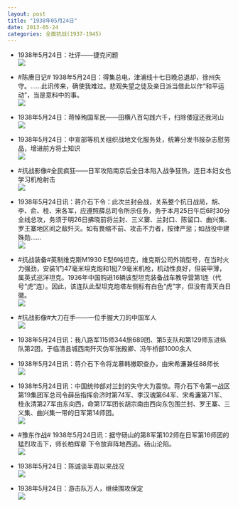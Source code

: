 ```yaml
---
layout: post
title: "1938年05月24日"
date: 2013-05-24
categories: 全面抗战(1937-1945)
---
```


<meta name="referrer" content="no-referrer" />

- 1938年5月24日：社评——捷克问题 <br/><img src="https://ww2.sinaimg.cn/large/aca367d8jw1e4zqh65gyxj20bo0t8n0v.jpg" />

- #陈赓日记# 1938年5月24日：得集总电，津浦线十七日晚总退却，徐州失守。......此讯传来，确使我难过。悲观失望之徒及亲日派当借此以作“和平运动”，当是意料中的事。 <br/><img src="https://ww2.sinaimg.cn/large/aca367d8jw1e4zoqw0k8ej20b40f6ta3.jpg" />

- 1938年5月24日：蒋悼殉国军民——田横八百勾践六千，扫除倭寇还我河山 <br/><img src="https://ww4.sinaimg.cn/large/aca367d8jw1e4zn06l0iyj20c113dtc3.jpg" />

- 1938年5月24日：中宣部等机关组织战地文化服务处，统筹分发书报杂志慰劳品，增进前方将士知识 <br/><img src="https://ww3.sinaimg.cn/large/aca367d8jw1e4zl9peeezj20dg0fk76e.jpg" />

- #抗战影像#全民疯狂——日军攻陷南京后全日本陷入战争狂热，连日本妇女也学习机枪射击 <br/><img src="https://ww2.sinaimg.cn/large/aca367d8jw1e4zhsmblx8j20b407faag.jpg" />

- 1938年5月24日讯：蒋介石下令：此次兰封会战，关系整个抗日战局，胡、李、俞、桂、宋各军，应遵照薛总司令所示任务，务于本月25日午后6时30分全线总攻，务须于明26日拂晓前将兰封、三义寨、兰封口、陈留口、曲兴集、罗王寨地区间之敌歼灭。如有畏缩不前、攻击不力者，按律严惩；如战役中建殊勋...... <br/><img src="https://ww1.sinaimg.cn/large/aca367d8jw1e4zebil4f5j206y095glv.jpg" />

- #抗战装备#英制维克斯M1930 E型6吨坦克，维克斯公司外销型号，在当时火力强劲，安装1门47毫米坦克炮和1挺7.9毫米机枪，机动性良好，但装甲薄，属英式巡洋坦克。1936年中国购进16辆该型坦克装备战车教导营第1连（代号“虎”连）。因此，该连队此型坦克炮塔左侧标有白色“虎”字，但没有青天白日徽。 <br/><img src="https://ww2.sinaimg.cn/large/aca367d8jw1e4z9zt62q7j20c10jw404.jpg" />

- #抗战影像#大刀在手——一位手握大刀的中国军人 <br/><img src="https://ww1.sinaimg.cn/large/aca367d8jw1e4z897sb4nj20dc0godgj.jpg" />

- 1938年5月24日讯：我八路军115师344旅689团、第5支队和第129师东进纵队第2团，于临清县城西南歼灭伪军张殿卿、冯午桥部1000余人 

- 1938年5月24日讯：蒋介石下令将龙慕韩撤职查办，由宋希濂兼任88师长 <br/><img src="https://ww4.sinaimg.cn/large/aca367d8jw1e4z5o8xawpj20c10sbdge.jpg" />

- 1938年5月24日讯：中国统帅部对兰封的失守大为震惊。蒋介石下令第一战区第19集团军总司令薛岳指挥俞济时第74军、李汉魂第64军、宋希濂第71军、桂永清第27军由东向西，命第17军团长胡宗南由西向东包围兰封、罗王寨、三义集、曲兴集一带的日军第14师团。 <br/><img src="https://ww2.sinaimg.cn/large/aca367d8jw1e4z3x1x6d9j206y095glv.jpg" />

- #豫东作战# 1938年5月24日讯：据守砀山的第8军第102师在日军第16师团的猛烈攻击下，师长柏辉章 下令放弃阵地西逃。砀山沦陷。  <br/><img src="https://ww1.sinaimg.cn/large/aca367d8jw1e4z278gf0zj208c0btgm5.jpg" />

- 1938年5月24日：陈诚谈半周以来战况 <br/><img src="https://ww1.sinaimg.cn/large/aca367d8jw1e4z0qqm21lj20bn19m0xi.jpg" />

- 1938年5月24日：游击队万人，继续围攻保定 <br/><img src="https://ww3.sinaimg.cn/large/aca367d8jw1e4z0g9s3sxj20c10opq4w.jpg" />

